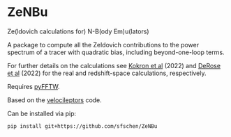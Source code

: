 # ZeNBu
Ze(ldovich calculations for) N-B(ody Em)u(lators)

A package to compute all the Zeldovich contributions to the power spectrum of a tracer with quadratic bias, including beyond-one-loop terms.

For further details on the calculations see [Kokron et al](https://arxiv.org/abs/2205.15327) (2022) and [DeRose et al](https://arxiv.org/abs/2210.14239) (2022) for the real and redshift-space calculations, respectively.

Requires [pyFFTW](https://pyfftw.readthedocs.io/en/latest/).

Based on the [velocileptors](https://github.com/sfschen/velocileptors) code.

Can be installed via pip:
```
pip install git+https://github.com/sfschen/ZeNBu
```
